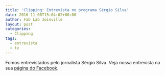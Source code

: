 ```yaml
---
title: 'Clipping: Entrevista no programa Sérgio Silva'
date: 2016-11-08T15:04:02+00:00
author: Fab Lab Joinville
layout: post
categories:
  - Clipping
tags:
  - entrevista
  - tv
---
```

Fomos entrevistados pelo jornalista Sérgio Silva. Veja nossa entrevista na sua
[página do Facebook](https://www.facebook.com/sergiosilvajornalista/videos/897399333728882/).
